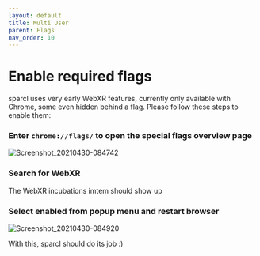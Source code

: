 ```yaml
---
layout: default
title: Multi User
parent: Flags
nav_order: 10
---
```


# Enable required flags

sparcl uses very early WebXR features, currently only available with Chrome, some even hidden behind a flag. Please follow these steps to enable them:

### Enter `chrome://flags/` to open the special flags overview page
![Screenshot_20210430-084742](https://user-images.githubusercontent.com/231274/116659321-b8295280-a991-11eb-8cfe-7bcc66901c3f.png)

### Search for WebXR
The WebXR incubations imtem should show up

### Select enabled from popup menu and restart browser
![Screenshot_20210430-084920](https://user-images.githubusercontent.com/231274/116659293-aba4fa00-a991-11eb-860d-268fed516b00.png)

With this, sparcl should do its job :)

